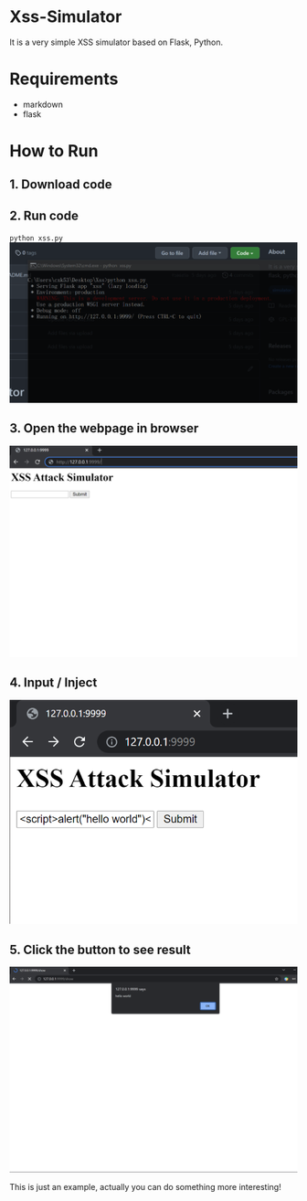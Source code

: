 # Xss-Simulator
It is a very simple XSS simulator based on Flask, Python.

# Requirements
- markdown
- flask

# How to Run
## 1. Download code

## 2. Run code
`python xss.py`
![](screenshots/2.PNG)

## 3. Open the webpage in browser
![](screenshots/3.PNG)

## 4. Input / Inject
![](screenshots/4.PNG)

## 5. Click the button to see result
![](screenshots/5.PNG)

This is just an example, actually you can do something more interesting!
